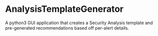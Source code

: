 # AnalysisTemplateGenerator
A python3 GUI application that creates a Security Analysis template and pre-generated recommendations based off per-alert details.
